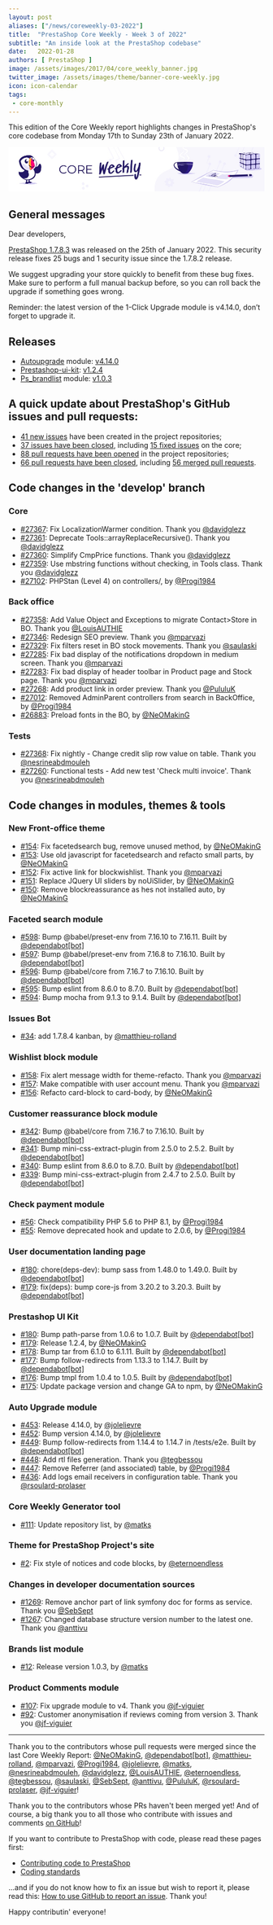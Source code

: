```yaml
---
layout: post
aliases: ["/news/coreweekly-03-2022"]
title:  "PrestaShop Core Weekly - Week 3 of 2022"
subtitle: "An inside look at the PrestaShop codebase"
date:   2022-01-28
authors: [ PrestaShop ]
image: /assets/images/2017/04/core_weekly_banner.jpg
twitter_image: /assets/images/theme/banner-core-weekly.jpg
icon: icon-calendar
tags:
 - core-monthly
---
```


This edition of the Core Weekly report highlights changes in PrestaShop's core codebase from Monday 17th to Sunday 23th of January 2022.

![Core Weekly banner](/assets/images/2018/12/banner-core-weekly.jpg)

## General messages

Dear developers,

[PrestaShop 1.7.8.3](https://build.prestashop.com/news/prestashop-1-7-8-3-maintenance-release/) was released on the 25th of January 2022. This security release fixes 25 bugs and 1 security issue since the 1.7.8.2 release.

We suggest upgrading your store quickly to benefit from these bug fixes. Make sure to perform a full manual backup before, so you can roll back the upgrade if something goes wrong.

Reminder: the latest version of the 1-Click Upgrade module is v4.14.0, don’t forget to upgrade it.

## Releases

* [Autoupgrade](https://github.com/PrestaShop/autoupgrade) module: [v4.14.0](https://github.com/PrestaShop/autoupgrade/releases/tag/v4.14.0)
* [Prestashop-ui-kit](https://github.com/PrestaShop/prestashop-ui-kit): [v1.2.4](https://github.com/PrestaShop/prestashop-ui-kit/releases/tag/v1.2.4)
* [Ps_brandlist](https://github.com/PrestaShop/ps_brandlist) module: [v1.0.3](https://github.com/PrestaShop/ps_brandlist/releases/tag/v1.0.3)

## A quick update about PrestaShop's GitHub issues and pull requests:

- [41 new issues](https://github.com/search?q=org%3APrestaShop+is%3Apublic++-repo%3Aprestashop%2Fprestashop.github.io++is%3Aissue+created%3A2022-01-17..2022-01-23) have been created in the project repositories;
- [37 issues have been closed](https://github.com/search?q=org%3APrestaShop+is%3Apublic++-repo%3Aprestashop%2Fprestashop.github.io++is%3Aissue+closed%3A2022-01-17..2022-01-23), including [15 fixed issues](https://github.com/search?q=org%3APrestaShop+is%3Apublic++-repo%3Aprestashop%2Fprestashop.github.io++is%3Aissue+label%3Afixed+closed%3A2022-01-17..2022-01-23) on the core;
- [88 pull requests have been opened](https://github.com/search?q=org%3APrestaShop+is%3Apublic++-repo%3Aprestashop%2Fprestashop.github.io++is%3Apr+created%3A2022-01-17..2022-01-23) in the project repositories;
- [66 pull requests have been closed](https://github.com/search?q=org%3APrestaShop+is%3Apublic++-repo%3Aprestashop%2Fprestashop.github.io++is%3Apr+closed%3A2022-01-17..2022-01-23), including [56 merged pull requests](https://github.com/search?q=org%3APrestaShop+is%3Apublic++-repo%3Aprestashop%2Fprestashop.github.io++is%3Apr+merged%3A2022-01-17..2022-01-23).


## Code changes in the 'develop' branch


### Core
* [#27367](https://github.com/PrestaShop/PrestaShop/pull/27367): Fix LocalizationWarmer condition. Thank you [@davidglezz](https://github.com/davidglezz)
* [#27361](https://github.com/PrestaShop/PrestaShop/pull/27361): Deprecate Tools::arrayReplaceRecursive(). Thank you [@davidglezz](https://github.com/davidglezz)
* [#27360](https://github.com/PrestaShop/PrestaShop/pull/27360): Simplify CmpPrice functions. Thank you [@davidglezz](https://github.com/davidglezz)
* [#27359](https://github.com/PrestaShop/PrestaShop/pull/27359): Use mbstring functions without checking, in Tools class. Thank you [@davidglezz](https://github.com/davidglezz)
* [#27102](https://github.com/PrestaShop/PrestaShop/pull/27102): PHPStan (Level 4) on controllers/, by [@Progi1984](https://github.com/Progi1984)


### Back office
* [#27358](https://github.com/PrestaShop/PrestaShop/pull/27358): Add Value Object and Exceptions to migrate Contact>Store in BO. Thank you [@LouisAUTHIE](https://github.com/LouisAUTHIE)
* [#27346](https://github.com/PrestaShop/PrestaShop/pull/27346): Redesign SEO preview. Thank you [@mparvazi](https://github.com/mparvazi)
* [#27329](https://github.com/PrestaShop/PrestaShop/pull/27329): Fix filters reset in BO stock movements. Thank you [@saulaski](https://github.com/saulaski)
* [#27285](https://github.com/PrestaShop/PrestaShop/pull/27285): Fix bad display of the notifications dropdown in medium screen. Thank you [@mparvazi](https://github.com/mparvazi)
* [#27283](https://github.com/PrestaShop/PrestaShop/pull/27283): Fix bad display of header toolbar in Product page and Stock page. Thank you [@mparvazi](https://github.com/mparvazi)
* [#27268](https://github.com/PrestaShop/PrestaShop/pull/27268): Add product link in order preview. Thank you [@PululuK](https://github.com/PululuK)
* [#27012](https://github.com/PrestaShop/PrestaShop/pull/27012): Removed AdminParent controllers from search in BackOffice, by [@Progi1984](https://github.com/Progi1984)
* [#26883](https://github.com/PrestaShop/PrestaShop/pull/26883): Preload fonts in the BO, by [@NeOMakinG](https://github.com/NeOMakinG)


### Tests
* [#27368](https://github.com/PrestaShop/PrestaShop/pull/27368): Fix nightly - Change credit slip row value on table. Thank you [@nesrineabdmouleh](https://github.com/nesrineabdmouleh)
* [#27260](https://github.com/PrestaShop/PrestaShop/pull/27260): Functional tests - Add new test 'Check multi invoice'. Thank you [@nesrineabdmouleh](https://github.com/nesrineabdmouleh)


## Code changes in modules, themes & tools


### New Front-office theme
* [#154](https://github.com/PrestaShop/theme-refacto/pull/154): Fix facetedsearch bug, remove unused method, by [@NeOMakinG](https://github.com/NeOMakinG)
* [#153](https://github.com/PrestaShop/theme-refacto/pull/153): Use old javascript for facetedsearch and refacto small parts, by [@NeOMakinG](https://github.com/NeOMakinG)
* [#152](https://github.com/PrestaShop/theme-refacto/pull/152): Fix active link for blockwishlist. Thank you [@mparvazi](https://github.com/mparvazi)
* [#151](https://github.com/PrestaShop/theme-refacto/pull/151): Replace JQuery UI sliders by noUiSlider, by [@NeOMakinG](https://github.com/NeOMakinG)
* [#150](https://github.com/PrestaShop/theme-refacto/pull/150): Remove blockreassurance as hes not installed auto, by [@NeOMakinG](https://github.com/NeOMakinG)


### Faceted search module
* [#598](https://github.com/PrestaShop/ps_facetedsearch/pull/598): Bump @babel/preset-env from 7.16.10 to 7.16.11. Built by [@dependabot[bot]](https://github.com/apps/dependabot)
* [#597](https://github.com/PrestaShop/ps_facetedsearch/pull/597): Bump @babel/preset-env from 7.16.8 to 7.16.10. Built by [@dependabot[bot]](https://github.com/apps/dependabot)
* [#596](https://github.com/PrestaShop/ps_facetedsearch/pull/596): Bump @babel/core from 7.16.7 to 7.16.10. Built by [@dependabot[bot]](https://github.com/apps/dependabot)
* [#595](https://github.com/PrestaShop/ps_facetedsearch/pull/595): Bump eslint from 8.6.0 to 8.7.0. Built by [@dependabot[bot]](https://github.com/apps/dependabot)
* [#594](https://github.com/PrestaShop/ps_facetedsearch/pull/594): Bump mocha from 9.1.3 to 9.1.4. Built by [@dependabot[bot]](https://github.com/apps/dependabot)


### Issues Bot
* [#34](https://github.com/PrestaShop/issuebot/pull/34): add 1.7.8.4 kanban, by [@matthieu-rolland](https://github.com/matthieu-rolland)


### Wishlist block module
* [#158](https://github.com/PrestaShop/blockwishlist/pull/158): Fix alert message width for theme-refacto. Thank you [@mparvazi](https://github.com/mparvazi)
* [#157](https://github.com/PrestaShop/blockwishlist/pull/157): Make compatible with user account menu. Thank you [@mparvazi](https://github.com/mparvazi)
* [#156](https://github.com/PrestaShop/blockwishlist/pull/156): Refacto card-block to card-body, by [@NeOMakinG](https://github.com/NeOMakinG)


### Customer reassurance block module
* [#342](https://github.com/PrestaShop/blockreassurance/pull/342): Bump @babel/core from 7.16.7 to 7.16.10. Built by [@dependabot[bot]](https://github.com/apps/dependabot)
* [#341](https://github.com/PrestaShop/blockreassurance/pull/341): Bump mini-css-extract-plugin from 2.5.0 to 2.5.2. Built by [@dependabot[bot]](https://github.com/apps/dependabot)
* [#340](https://github.com/PrestaShop/blockreassurance/pull/340): Bump eslint from 8.6.0 to 8.7.0. Built by [@dependabot[bot]](https://github.com/apps/dependabot)
* [#339](https://github.com/PrestaShop/blockreassurance/pull/339): Bump mini-css-extract-plugin from 2.4.7 to 2.5.0. Built by [@dependabot[bot]](https://github.com/apps/dependabot)


### Check payment module
* [#56](https://github.com/PrestaShop/ps_checkpayment/pull/56):  Check compatibility PHP 5.6 to PHP 8.1, by [@Progi1984](https://github.com/Progi1984)
* [#55](https://github.com/PrestaShop/ps_checkpayment/pull/55): Remove deprecated hook and update to 2.0.6, by [@Progi1984](https://github.com/Progi1984)


### User documentation landing page
* [#180](https://github.com/PrestaShop/user-documentation-landing/pull/180): chore(deps-dev): bump sass from 1.48.0 to 1.49.0. Built by [@dependabot[bot]](https://github.com/apps/dependabot)
* [#179](https://github.com/PrestaShop/user-documentation-landing/pull/179): fix(deps): bump core-js from 3.20.2 to 3.20.3. Built by [@dependabot[bot]](https://github.com/apps/dependabot)


### Prestashop UI Kit
* [#180](https://github.com/PrestaShop/prestashop-ui-kit/pull/180): Bump path-parse from 1.0.6 to 1.0.7. Built by [@dependabot[bot]](https://github.com/apps/dependabot)
* [#179](https://github.com/PrestaShop/prestashop-ui-kit/pull/179): Release 1.2.4, by [@NeOMakinG](https://github.com/NeOMakinG)
* [#178](https://github.com/PrestaShop/prestashop-ui-kit/pull/178): Bump tar from 6.1.0 to 6.1.11. Built by [@dependabot[bot]](https://github.com/apps/dependabot)
* [#177](https://github.com/PrestaShop/prestashop-ui-kit/pull/177): Bump follow-redirects from 1.13.3 to 1.14.7. Built by [@dependabot[bot]](https://github.com/apps/dependabot)
* [#176](https://github.com/PrestaShop/prestashop-ui-kit/pull/176): Bump tmpl from 1.0.4 to 1.0.5. Built by [@dependabot[bot]](https://github.com/apps/dependabot)
* [#175](https://github.com/PrestaShop/prestashop-ui-kit/pull/175): Update package version and change GA to npm, by [@NeOMakinG](https://github.com/NeOMakinG)


### Auto Upgrade module
* [#453](https://github.com/PrestaShop/autoupgrade/pull/453): Release 4.14.0, by [@jolelievre](https://github.com/jolelievre)
* [#452](https://github.com/PrestaShop/autoupgrade/pull/452): Bump version 4.14.0, by [@jolelievre](https://github.com/jolelievre)
* [#449](https://github.com/PrestaShop/autoupgrade/pull/449): Bump follow-redirects from 1.14.4 to 1.14.7 in /tests/e2e. Built by [@dependabot[bot]](https://github.com/apps/dependabot)
* [#448](https://github.com/PrestaShop/autoupgrade/pull/448): Add rtl files generation. Thank you [@tegbessou](https://github.com/tegbessou)
* [#447](https://github.com/PrestaShop/autoupgrade/pull/447): Remove Referrer (and associated) table, by [@Progi1984](https://github.com/Progi1984)
* [#436](https://github.com/PrestaShop/autoupgrade/pull/436): Add logs email receivers in configuration table. Thank you [@rsoulard-prolaser](https://github.com/rsoulard-prolaser)


### Core Weekly Generator tool
* [#111](https://github.com/PrestaShop/core-weekly-generator/pull/111): Update repository list, by [@matks](https://github.com/matks)


### Theme for PrestaShop Project's site
* [#2](https://github.com/PrestaShop/ps-org-theme/pull/2): Fix style of notices and code blocks, by [@eternoendless](https://github.com/eternoendless)


### Changes in developer documentation sources
* [#1269](https://github.com/PrestaShop/docs/pull/1269): Remove anchor part of link symfony doc for forms as service. Thank you [@SebSept](https://github.com/SebSept)
* [#1267](https://github.com/PrestaShop/docs/pull/1267): Changed database structure version number to the latest one. Thank you [@anttivu](https://github.com/anttivu)


### Brands list module
* [#12](https://github.com/PrestaShop/ps_brandlist/pull/12): Release version 1.0.3, by [@matks](https://github.com/matks)


### Product Comments module
* [#107](https://github.com/PrestaShop/productcomments/pull/107): Fix upgrade module to v4. Thank you [@jf-viguier](https://github.com/jf-viguier)
* [#92](https://github.com/PrestaShop/productcomments/pull/92): Customer anonymisation if reviews coming from version 3. Thank you [@jf-viguier](https://github.com/jf-viguier)


<hr />

Thank you to the contributors whose pull requests were merged since the last Core Weekly Report: [@NeOMakinG](https://github.com/NeOMakinG), [@dependabot[bot]](https://github.com/apps/dependabot), [@matthieu-rolland](https://github.com/matthieu-rolland), [@mparvazi](https://github.com/mparvazi), [@Progi1984](https://github.com/Progi1984), [@jolelievre](https://github.com/jolelievre), [@matks](https://github.com/matks), [@nesrineabdmouleh](https://github.com/nesrineabdmouleh), [@davidglezz](https://github.com/davidglezz), [@LouisAUTHIE](https://github.com/LouisAUTHIE), [@eternoendless](https://github.com/eternoendless), [@tegbessou](https://github.com/tegbessou), [@saulaski](https://github.com/saulaski), [@SebSept](https://github.com/SebSept), [@anttivu](https://github.com/anttivu), [@PululuK](https://github.com/PululuK), [@rsoulard-prolaser](https://github.com/rsoulard-prolaser), [@jf-viguier](https://github.com/jf-viguier)!

Thank you to the contributors whose PRs haven't been merged yet! And of course, a big thank you to all those who contribute with issues and comments [on GitHub](https://github.com/PrestaShop/PrestaShop)!

If you want to contribute to PrestaShop with code, please read these pages first:

 * [Contributing code to PrestaShop](https://devdocs.prestashop.com/1.7/contribute/contribution-guidelines/)
 * [Coding standards](https://devdocs.prestashop.com/1.7/development/coding-standards/)

...and if you do not know how to fix an issue but wish to report it, please read this: [How to use GitHub to report an issue](https://devdocs.prestashop.com/1.7/contribute/contribute-reporting-issues/). Thank you!

Happy contributin' everyone!

